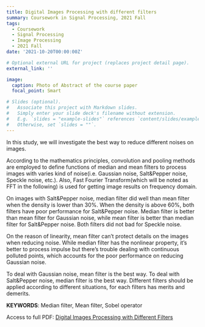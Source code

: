 ```yaml
---
title: Digital Images Processing with different filters
summary: Coursework in Signal Processing, 2021 Fall
tags:
  - Coursework
  - Signal Processing
  - Image Processing
  - 2021 Fall
date: '2021-10-20T00:00:00Z'

# Optional external URL for project (replaces project detail page).
external_link: ''

image:
  caption: Photo of Abstract of the course paper
  focal_point: Smart

# Slides (optional).
#   Associate this project with Markdown slides.
#   Simply enter your slide deck's filename without extension.
#   E.g. `slides = "example-slides"` references `content/slides/example-slides.md`.
#   Otherwise, set `slides = ""`.
---
```

In this study, we will investigate the best way to reduce different noises on images. 

According to the mathematics principles, convolution and pooling methods are employed to define functions of median and mean filters to process images with varies kind of noise(i.e. Gaussian noise, Salt&Pepper noise, Speckle noise, etc.). Also, Fast Fourier Transform(which will be noted as FFT in the following) is used for getting image results on frequency domain.

On images with Salt&Pepper noise, median filter did well than mean filter when the density is lower than 30%. When the density is above 60%, both filters have poor performance for Salt&Pepper noise. Median filter is better than mean filter for Gaussian noise, while mean filter is better than median filter for Salt&Pepper noise. Both filters did not bad for Speckle noise.

On the reason of linearity, mean filter can’t protect details on the images when reducing noise. While median filter has the nonlinear property, it’s better to process impulse but there’s trouble dealing with continuous polluted points, which accounts for the poor performance on reducing Gaussian noise.

To deal with Gaussian noise, mean filter is the best way. To deal with Salt&Pepper noise, median filter is the best way. Different filters should be applied according to different situations, for each filters has merits and demerits.

**KEYWORDS**: Median filter, Mean filter, Sobel operator


Access to full PDF: [Digital Images Processing with Different Filters](./English%20version_Yunzhe%20Li20123101_Digital%20Images%20Processing%20to%20reduce%20noise.pdf)
